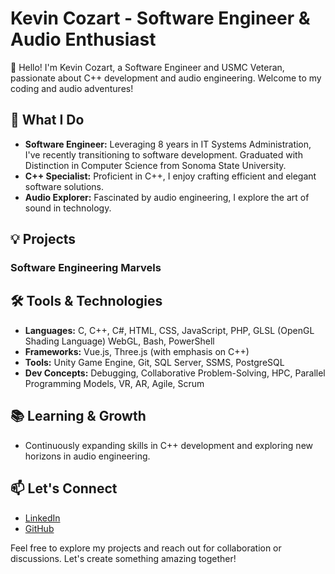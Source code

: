 
<!-- ### Hi there 👋

**CozartKevin/CozartKevin** is a ✨ _special_ ✨ repository because its `README.md` (this file) appears on your GitHub profile.

Here are some ideas to get you started:

- 🔭 I’m currently working on ...
- 🌱 I’m currently learning ...
- 👯 I’m looking to collaborate on ...
- 🤔 I’m looking for help with ...
- 💬 Ask me about ...
- 📫 How to reach me: ...
- 😄 Pronouns: ...
- ⚡ Fun fact: ...
-->


# Kevin Cozart - Software Engineer & Audio Enthusiast

👋 Hello! I'm Kevin Cozart, a Software Engineer and USMC Veteran, passionate about C++ development and audio engineering. Welcome to my coding and audio adventures!

## 🚀 What I Do

- **Software Engineer:** Leveraging 8 years in IT Systems Administration, I've recently transitioning to software development. Graduated with Distinction in Computer Science from Sonoma State University.
- **C++ Specialist:** Proficient in C++, I enjoy crafting efficient and elegant software solutions.
- **Audio Explorer:** Fascinated by audio engineering, I explore the art of sound in technology.

## 💡 Projects

### Software Engineering Marvels
<!--
#### Project 1: [Unity XR Visualization for STEM Programs]
- Developed a Unity-based XR visualization for STEM programs.
- Played a key role in the project, addressing spatialization challenges in point-cloud databases from LAS files (820 Million data points).
- Explored spatial data structures, culling, and level-of-detail techniques for performance enhancements.

#### Project 2: [Additional C++ Project]
- Brief description of another C++ project showcasing specific skills.

### Audio Engineering Wonders

#### Project 3: [Audio Project Name]
- Delve into an audio project, discussing tools and techniques used in your audio engineering journey.

#### Project 4: [Another Audio Project]
- Explore another audio-related project, sharing insights into your role and the impact of the project.
-->
## 🛠️ Tools & Technologies

- **Languages:** C, C++, C#, HTML, CSS, JavaScript, PHP, GLSL (OpenGL Shading Language) WebGL, Bash, PowerShell
- **Frameworks:** Vue.js, Three.js (with emphasis on C++)
- **Tools:** Unity Game Engine, Git, SQL Server, SSMS, PostgreSQL
- **Dev Concepts:** Debugging, Collaborative Problem-Solving, HPC, Parallel Programming Models, VR, AR, Agile, Scrum

## 📚 Learning & Growth

- Continuously expanding skills in C++ development and exploring new horizons in audio engineering.

## 📫 Let's Connect

- [LinkedIn](www.linkedin.com/in/CozartKevin)
- [GitHub](www.github.com/CozartKevin)

Feel free to explore my projects and reach out for collaboration or discussions. Let's create something amazing together!
